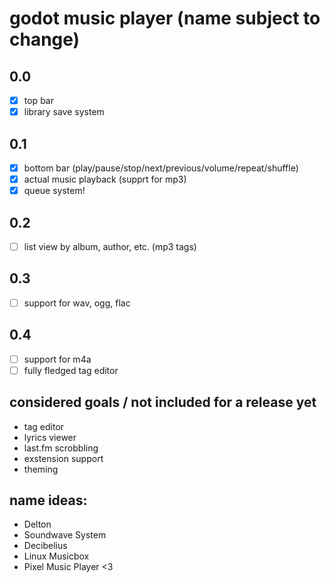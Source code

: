 # godot music player (name subject to change)

## 0.0

- [x] top bar
- [x] library save system

## 0.1
- [x] bottom bar (play/pause/stop/next/previous/volume/repeat/shuffle)
- [x] actual music playback (supprt for mp3)
- [x] queue system!

## 0.2
- [ ] list view by album, author, etc. (mp3 tags)

## 0.3
- [ ] support for wav, ogg, flac

## 0.4
- [ ] support for m4a
- [ ] fully fledged tag editor

## considered goals / not included for a release yet
- tag editor
- lyrics viewer
- last.fm scrobbling
- exstension support
- theming

## name ideas:
- Delton
- Soundwave System
- Decibelius
- Linux Musicbox
- Pixel Music Player <3
